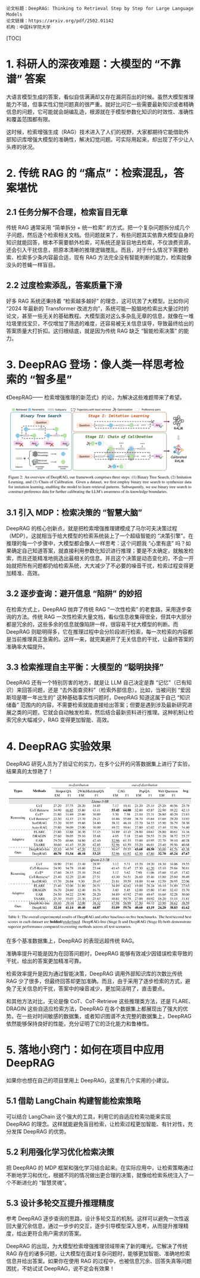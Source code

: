 ```
论文标题：DeepRAG: Thinking to Retrieval Step by Step for Large Language Models
论文链接：https://arxiv.org/pdf/2502.01142
机构：中国科学院大学
```

[TOC]

# 1. 科研人的深夜难题：大模型的 “不靠谱” 答案

大语言模型生成的答案，看似自信满满却又存在漏洞百出的时候。虽然大模型推理能力不错，但事实性幻觉问题真的很严重。就好比问它一些需要最新知识或者精确信息的问题，它可能就会胡编乱造，根源就在于模型参数化知识的时效性、准确性和覆盖范围都有限。

这时候，检索增强生成（RAG）技术进入了人们的视野，大家都期待它能借助外部知识库增强大模型的准确性，解决幻觉问题。可实际用起来，却出现了不少让人头疼的状况。

# 2. 传统 RAG 的 “痛点”：检索混乱，答案堪忧

## 2.1 任务分解不合理，检索盲目无章

传统 RAG 通常采用 “简单拆分 + 统一检索” 的方式。把一个复杂问题拆分成几个子问题，然后逐个检索相关文档。但问题就来了，有些问题其实依靠大模型自身的知识就能回答，根本不需要额外检索，可系统还是盲目地去检索，不仅浪费资源，还会引入干扰信息，把原本清晰的推理逻辑搅乱。而且，对于什么情况下需要检索、检索多少条内容最合适，现有 RAG 方法完全没有智能判断的能力，检索就像没头的苍蝇一样盲目。

## 2.2 过度检索添乱，答案质量下滑

好多 RAG 系统还秉持着 “检索越多越好” 的理念，这可坑苦了大模型。比如你问 “2024 年最新的 Transformer 改进方向”，系统可能一股脑地检索出大量过时的论文，甚至一些无关的基础教程。大模型面对这么多杂乱无章的信息，就像在一堆垃圾里找宝贝，不仅增加了筛选的难度，还容易被无关信息误导，导致最终给出的答案质量大打折扣。这归根结底，就是因为传统 RAG 缺乏 “智能检索决策” 的能力。

# 3. DeepRAG 登场：像人类一样思考检索的 “智多星”

《DeepRAG—— 检索增强推理的新范式》的论，为解决这些难题带来了希望。

![image-20250212221924535](DeepRAG：大语言模型检索增强的破局者，准确率21.99%.assets/image-20250212221924535.png)

## 3.1 引入 MDP：检索决策的 “智慧大脑”

DeepRAG 的核心创新点，就是把检索增强推理建模成了马尔可夫决策过程（MDP）。这就相当于给大模型的检索系统装上了一个超级智能的 “决策引擎”。在推理的每一个步骤中，大模型都会像人一样思考：这个问题我 “心里有底” 吗？如果确定自己知道答案，就直接利用参数化知识进行推理；要是不太确定，就触发检索，而且还能精准地挑选出最相关的信息。并且这个决策是动态变化的，不会一开始就把所有问题都扔给检索系统，大大减少了不必要的噪音干扰，检索过程变得更加精准、高效。

## 3.2 逐步查询：避开信息 “陷阱” 的妙招

在检索方式上，DeepRAG 抛弃了传统 RAG “一次性检索” 的老套路，采用逐步查询的方法。传统 RAG 一次性检索大量文档，看似信息收集得很全，但其中大部分都是冗余的，这些多余的信息就像陷阱一样，很容易干扰大模型的判断。而 DeepRAG 则聪明得多，它在推理过程中会分阶段进行检索，每一次检索的内容都是当前推理真正急需的。这样一来，就完美避开了无关信息的干扰，让最终答案的准确率大幅提升。

## 3.3 检索推理自主平衡：大模型的 “聪明抉择”

DeepRAG 还有一个特别厉害的地方，就是让 LLM 自己决定是靠 “记忆”（已有知识）来回答问题，还是 “去外面查资料”（检索外部信息）。比如，当被问到 “爱因斯坦是哪一年出生的” 这种基础事实性问题时，DeepRAG 知道这属于自己 “知识储备” 范围内的内容，不需要检索就能直接给出答案；但要是遇到涉及最新研究进展之类的问题，它就会自动触发检索，然后结合最新资料进行推理。这种机制让检索冗余大幅减少，RAG 变得更加智能、高效。

# 4. DeepRAG 实验效果

DeepRAG 研究人员为了验证它的实力，在多个公开的问答数据集上进行了实验，结果真的太惊艳了！

![image-20250212222333465](DeepRAG：大语言模型检索增强的破局者，准确率21.99%.assets/image-20250212222333465.png)

在多个基准数据集上，DeepRAG 的表现远超传统 RAG。

准确率提升可能是因为在回答问题时，DeepRAG 能够有效减少因错误检索导致的干扰，给出的答案更加精准可靠。

检索效率提升是因为通过智能决策，DeepRAG 调用外部知识库的次数比传统 RAG 少了很多，但最终回答却更加准确。而且，由于采用了逐步检索的方式，避免了无关信息的干扰，答案中的噪音减少，更加简洁明了，直击要点。

和其他方法对比，无论是像 CoT、CoT-Retrieve 这些推理类方法，还是 FLARE、DRAGIN 这些自适应检索方法，DeepRAG 在各个数据集上都展现出了强大的优势。在一些对时间敏感的数据集，或者知识图谱不太完整的数据集上，DeepRAG 依然能够保持良好的性能，充分证明了它的泛化能力和鲁棒性。

# 5. 落地小窍门：如何在项目中应用 DeepRAG

如果你也想在自己的项目里用上 DeepRAG，这里有几个实用的小建议。

## 5.1 借助 LangChain 构建智能检索策略

可以结合 LangChain 这个强大的工具，利用它的自适应检索功能来实现 DeepRAG 的理念。这样就能避免盲目检索，让检索过程更加智能、有针对性，充分发挥 DeepRAG 的优势。

## 5.2 利用强化学习优化检索决策

把 DeepRAG 的 MDP 框架和强化学习结合起来。在实际应用中，让检索策略通过不断地学习和优化，根据不同的情况做出更合理的决策，就像给检索系统注入了一个不断进化的 “智慧灵魂”。

## 5.3 设计多轮交互提升推理精度

参考 DeepRAG 逐步查询的思路，设计多轮交互的机制。这样可以避免一次性返回大量冗余信息，通过一步步的交互，逐步引导模型深入思考，从而提升推理精度，给出更符合用户需求的答案。

DeepRAG 的出现，为大模型检索增强推理领域带来了新的曙光。它解决了传统 RAG 存在的诸多问题，让大模型在面对复杂问题时，能够更加智能、准确地检索信息并给出答案。如果你在使用 RAG 的过程中，也被信息冗余、回答失真等问题困扰，不妨试试 DeepRAG，说不定会有效果！

































